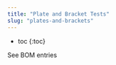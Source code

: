 ```yaml
---
title: "Plate and Bracket Tests"
slug: "plates-and-brackets"
---
```


* toc
{:toc}

See BOM entries

